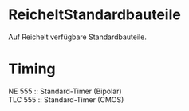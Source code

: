 # ReicheltStandardbauteile
 Auf Reichelt verfügbare Standardbauteile.
 
# Timing
 NE 555 :: Standard-Timer (Bipolar) \
 TLC 555 :: Standard-Timer (CMOS)
